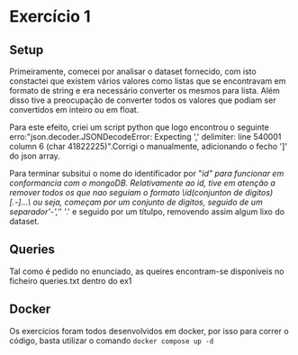 # Exercício 1

## Setup

Primeiramente, comecei por analisar o dataset fornecido, com isto constactei que existem vários valores como listas que se encontravam em formato de string e era necessário converter os mesmos para lista.
Além disso tive a preocupação de converter todos os valores que podiam ser convertidos em inteiro ou em float. 

Para este efeito, criei um script python que logo encontrou o seguinte erro:"json.decoder.JSONDecodeError: Expecting ',' delimiter: line 540001 column 6 (char 41822225)".Corrigi o manualmente, adicionando o fecho ']' do json array. 

Para terminar subsitui o nome do identificador por "_id" para funcionar em conformancia com o mongoDB. Relativamente ao id, tive em atenção a remover todos os que nao seguiam o formato \id(conjunton de digitos)[.-]...\ ou seja, começam por um conjunto de digitos, seguido de um separador'-','_' '.' e seguido por um títulpo, removendo assim algum lixo do dataset.



## Queries

Tal como é pedido no enunciado, as queires encontram-se disponíveis no ficheiro queries.txt dentro do ex1

## Docker

Os exercícios foram todos desenvolvidos em docker, por isso para correr o código, basta utilizar o comando 
```docker compose up -d```
